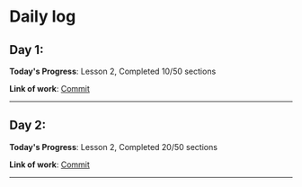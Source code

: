 # Daily log

## Day 1:
**Today's Progress**: Lesson 2, Completed 10/50 sections 

**Link of work**: [Commit](https://github.com/p-s-vishnu/udacity/commits?author=p-s-vishnu&since=2018-11-10&until=2018-11-11)
***

## Day 2:
**Today's Progress**: Lesson 2, Completed 20/50 sections

**Link of work**: [Commit](https://github.com/p-s-vishnu/udacity/commits?author=p-s-vishnu&since=2018-11-11&until=2018-11-12)
***
